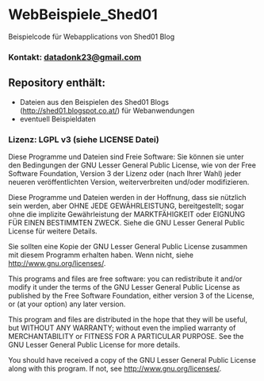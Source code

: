 WebBeispiele_Shed01
===================

Beispielcode für Webapplications von Shed01 Blog

### Kontakt: datadonk23@gmail.com

## Repository enthält:
* Dateien aus den Beispielen des Shed01 Blogs (http://shed01.blogspot.co.at/) 
für Webanwendungen
* eventuell Beispieldaten

### Lizenz: LGPL v3 (siehe LICENSE Datei)
Diese Programme und Dateien sind Freie Software: Sie können sie unter den Bedingungen der GNU Lesser General Public License, wie von der Free Software Foundation, Version 3 der Lizenz oder (nach Ihrer Wahl) jeder neueren veröffentlichten Version, weiterverbreiten und/oder modifizieren.

Diese Programme und Dateien werden in der Hoffnung, dass sie nützlich sein werden, aber OHNE JEDE GEWÄHRLEISTUNG, bereitgestellt; sogar ohne die implizite Gewährleistung der MARKTFÄHIGKEIT oder EIGNUNG FÜR EINEN BESTIMMTEN ZWECK. Siehe die GNU Lesser General Public License für weitere Details.

Sie sollten eine Kopie der GNU Lesser General Public License zusammen mit diesem Programm erhalten haben. Wenn nicht, siehe http://www.gnu.org/licenses/.

This programs and files are free software: you can redistribute it and/or modify it under the terms of the GNU Lesser General Public License as published by the Free Software Foundation, either version 3 of the License, or (at your option) any later version.

This program and files are distributed in the hope that they will be useful, but WITHOUT ANY WARRANTY; without even the implied warranty of MERCHANTABILITY or FITNESS FOR A PARTICULAR PURPOSE. See the GNU Lesser General Public License for more details.

You should have received a copy of the GNU Lesser General Public License along with this program. If not, see http://www.gnu.org/licenses/.

